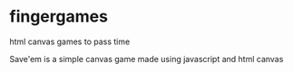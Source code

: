 # fingergames
html canvas games to pass time




Save'em is a simple canvas game made using javascript and html canvas
